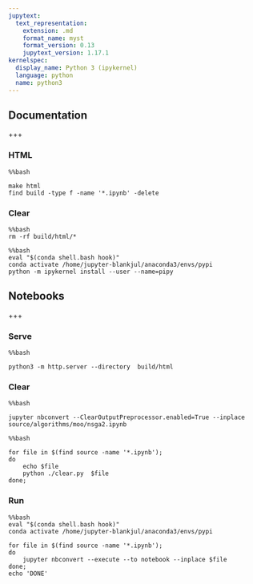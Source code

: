 ```yaml
---
jupytext:
  text_representation:
    extension: .md
    format_name: myst
    format_version: 0.13
    jupytext_version: 1.17.1
kernelspec:
  display_name: Python 3 (ipykernel)
  language: python
  name: python3
---
```


## Documentation

+++

### HTML

```{code-cell} ipython3
%%bash

make html
find build -type f -name '*.ipynb' -delete
```

### Clear

```{code-cell} ipython3
%%bash
rm -rf build/html/*
```

```{code-cell} ipython3
%%bash
eval "$(conda shell.bash hook)"
conda activate /home/jupyter-blankjul/anaconda3/envs/pypi
python -m ipykernel install --user --name=pipy
```

## Notebooks

+++

### Serve

```{code-cell} ipython3
%%bash

python3 -m http.server --directory  build/html
```

### Clear

```{code-cell} ipython3
%%bash

jupyter nbconvert --ClearOutputPreprocessor.enabled=True --inplace  source/algorithms/moo/nsga2.ipynb
```

```{code-cell} ipython3
%%bash

for file in $(find source -name '*.ipynb');
do
    echo $file
    python ./clear.py  $file
done;
```

### Run

```{code-cell} ipython3
%%bash
eval "$(conda shell.bash hook)"
conda activate /home/jupyter-blankjul/anaconda3/envs/pypi

for file in $(find source -name '*.ipynb');
do
    jupyter nbconvert --execute --to notebook --inplace $file
done;
echo 'DONE'
```
